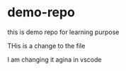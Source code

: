 # demo-repo
this is demo repo for learning purpose

THis is a change to the file

I am changing it agina in vscode

